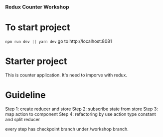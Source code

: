 ### Redux Counter Workshop ###

# To start project #

`npm run dev || yarn dev`
go to http://localhost:8081

# Starter project #

This is counter application. It's need to imporve with redux.

# Guideline #

Step 1: create reducer and store
Step 2: subscribe state from store
Step 3: map action to component
Step 4: refactoring by use action type constant and split reducer

every step has checkpoint branch under /workshop branch.
